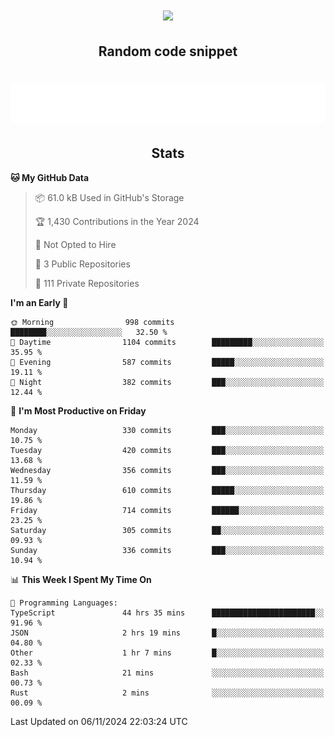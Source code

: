 <h1 align="center"><img src="https://readme-typing-svg.demolab.com?font=JetBrains+Mono&duration=3000&pause=1500&color=FE8019&center=true&multiline=true&repeat=false&random=false&width=600&height=60&lines=Welcome+to+my+page!;I'm+currently+learning+C%2C+Rust+and+C%2B%2B"></h1>

<h2 align="center">Random code snippet</h2>

<h1 align="center"><img src="assets/code_snippet.svg"></h1>

<h2 align="center">Stats</h2>

<!--START_SECTION:waka-->
**🐱 My GitHub Data** 

> 📦 61.0 kB Used in GitHub's Storage 
 > 
> 🏆 1,430 Contributions in the Year 2024
 > 
> 🚫 Not Opted to Hire
 > 
> 📜 3 Public Repositories 
 > 
> 🔑 111 Private Repositories 
 > 
**I'm an Early 🐤** 

```text
🌞 Morning                998 commits         ████████░░░░░░░░░░░░░░░░░   32.50 % 
🌆 Daytime                1104 commits        █████████░░░░░░░░░░░░░░░░   35.95 % 
🌃 Evening                587 commits         █████░░░░░░░░░░░░░░░░░░░░   19.11 % 
🌙 Night                  382 commits         ███░░░░░░░░░░░░░░░░░░░░░░   12.44 % 
```
📅 **I'm Most Productive on Friday** 

```text
Monday                   330 commits         ███░░░░░░░░░░░░░░░░░░░░░░   10.75 % 
Tuesday                  420 commits         ███░░░░░░░░░░░░░░░░░░░░░░   13.68 % 
Wednesday                356 commits         ███░░░░░░░░░░░░░░░░░░░░░░   11.59 % 
Thursday                 610 commits         █████░░░░░░░░░░░░░░░░░░░░   19.86 % 
Friday                   714 commits         ██████░░░░░░░░░░░░░░░░░░░   23.25 % 
Saturday                 305 commits         ██░░░░░░░░░░░░░░░░░░░░░░░   09.93 % 
Sunday                   336 commits         ███░░░░░░░░░░░░░░░░░░░░░░   10.94 % 
```


📊 **This Week I Spent My Time On** 

```text
💬 Programming Languages: 
TypeScript               44 hrs 35 mins      ███████████████████████░░   91.96 % 
JSON                     2 hrs 19 mins       █░░░░░░░░░░░░░░░░░░░░░░░░   04.80 % 
Other                    1 hr 7 mins         █░░░░░░░░░░░░░░░░░░░░░░░░   02.33 % 
Bash                     21 mins             ░░░░░░░░░░░░░░░░░░░░░░░░░   00.73 % 
Rust                     2 mins              ░░░░░░░░░░░░░░░░░░░░░░░░░   00.09 % 
```


 Last Updated on 06/11/2024 22:03:24 UTC
<!--END_SECTION:waka-->

